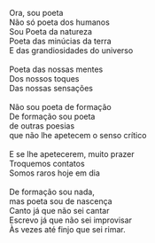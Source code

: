 Ora, sou poeta
\
Não só poeta dos humanos
\
Sou Poeta da natureza
\
Poeta das minúcias da terra
\
E das grandiosidades do universo
\
\
Poeta das nossas mentes
\
Dos nossos toques
\
Das nossas sensações
\
\
Não sou poeta de formação
\
De formação sou poeta
\
de outras poesias
\
que não lhe apetecem o senso crítico
\
\
E se lhe apetecerem, muito prazer
\
Troquemos contatos
\
Somos raros hoje em dia
\
\
De formação sou nada,
\
mas poeta sou de nascença
\
Canto já que não sei cantar
\
Escrevo já que não sei improvisar
\
Às vezes até finjo que sei rimar.
